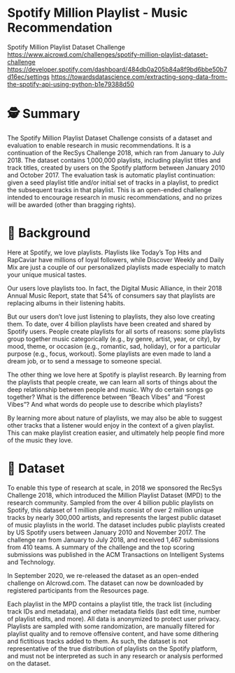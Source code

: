 # Spotify Million Playlist - Music Recommendation
Spotify Million Playlist Dataset Challenge
https://www.aicrowd.com/challenges/spotify-million-playlist-dataset-challenge
https://developer.spotify.com/dashboard/484db0a205b84a8f9bd6bbe50b7d16ec/settings
https://towardsdatascience.com/extracting-song-data-from-the-spotify-api-using-python-b1e79388d50
# 🕵️ Summary
The Spotify Million Playlist Dataset Challenge consists of a dataset and evaluation to enable research in music recommendations. It is a continuation of the RecSys Challenge 2018, which ran from January to July 2018. The dataset contains 1,000,000 playlists, including playlist titles and track titles, created by users on the Spotify platform between January 2010 and October 2017. The evaluation task is automatic playlist continuation: given a seed playlist title and/or initial set of tracks in a playlist, to predict the subsequent tracks in that playlist. This is an open-ended challenge intended to encourage research in music recommendations, and no prizes will be awarded (other than bragging rights).

# 🎵 Background
Here at Spotify, we love playlists. Playlists like Today’s Top Hits and RapCaviar have millions of loyal followers, while Discover Weekly and Daily Mix are just a couple of our personalized playlists made especially to match your unique musical tastes.

Our users love playlists too. In fact, the Digital Music Alliance, in their 2018 Annual Music Report, state that 54% of consumers say that playlists are replacing albums in their listening habits.

But our users don’t love just listening to playlists, they also love creating them. To date, over 4 billion playlists have been created and shared by Spotify users. People create playlists for all sorts of reasons: some playlists group together music categorically (e.g., by genre, artist, year, or city), by mood, theme, or occasion (e.g., romantic, sad, holiday), or for a particular purpose (e.g., focus, workout). Some playlists are even made to land a dream job, or to send a message to someone special.

The other thing we love here at Spotify is playlist research. By learning from the playlists that people create, we can learn all sorts of things about the deep relationship between people and music. Why do certain songs go together? What is the difference between “Beach Vibes” and “Forest Vibes”? And what words do people use to describe which playlists?

By learning more about nature of playlists, we may also be able to suggest other tracks that a listener would enjoy in the context of a given playlist. This can make playlist creation easier, and ultimately help people find more of the music they love.

# 💾 Dataset
To enable this type of research at scale, in 2018 we sponsored the RecSys Challenge 2018, which introduced the Million Playlist Dataset (MPD) to the research community. Sampled from the over 4 billion public playlists on Spotify, this dataset of 1 million playlists consist of over 2 million unique tracks by nearly 300,000 artists, and represents the largest public dataset of music playlists in the world. The dataset includes public playlists created by US Spotify users between January 2010 and November 2017. The challenge ran from January to July 2018, and received 1,467 submissions from 410 teams. A summary of the challenge and the top scoring submissions was published in the ACM Transactions on Intelligent Systems and Technology.

In September 2020, we re-released the dataset as an open-ended challenge on AIcrowd.com. The dataset can now be downloaded by registered participants from the Resources page. 

Each playlist in the MPD contains a playlist title, the track list (including track IDs and metadata), and other metadata fields (last edit time, number of playlist edits, and more). All data is anonymized to protect user privacy. Playlists are sampled with some randomization, are manually filtered for playlist quality and to remove offensive content, and have some dithering and fictitious tracks added to them. As such, the dataset is not representative of the true distribution of playlists on the Spotify platform, and must not be interpreted as such in any research or analysis performed on the dataset.
